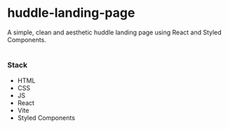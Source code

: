 # huddle-landing-page
A simple, clean and aesthetic huddle landing page using React and Styled Components.

#

### Stack
- HTML
- CSS
- JS
- React
- Vite
- Styled Components
